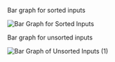 Bar graph for sorted inputs

![Bar Graph for Sorted Inputs](https://user-images.githubusercontent.com/91210285/136786152-48176201-326d-44dd-a2d7-49fa8dca7b70.jpeg)



Bar graph for unsorted inputs


![Bar Graph of Unsorted Inputs (1)](https://user-images.githubusercontent.com/91210285/136788817-847016e6-4f21-4acd-84b8-c2b4929d31cd.jpeg)
